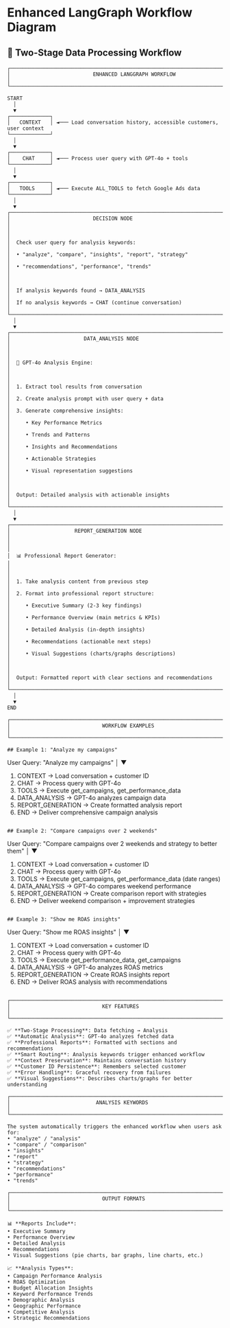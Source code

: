# Enhanced LangGraph Workflow Diagram

## 🚀 **Two-Stage Data Processing Workflow**

```
┌─────────────────────────────────────────────────────────────────────────────────┐
│                           ENHANCED LANGGRAPH WORKFLOW                           │
└─────────────────────────────────────────────────────────────────────────────────┘

START
  │
  ▼
┌─────────────┐
│   CONTEXT   │ ◄─── Load conversation history, accessible customers, user context
└─────────────┘
  │
  ▼
┌─────────────┐
│    CHAT     │ ◄─── Process user query with GPT-4o + tools
└─────────────┘
  │
  ▼
┌─────────────┐
│   TOOLS     │ ◄─── Execute ALL_TOOLS to fetch Google Ads data
└─────────────┘
  │
  ▼
┌─────────────────────────────────────────────────────────────────────────────────┐
│                           DECISION NODE                                         │
│                                                                                 │
│  Check user query for analysis keywords:                                        │
│  • "analyze", "compare", "insights", "report", "strategy"                      │
│  • "recommendations", "performance", "trends"                                  │
│                                                                                 │
│  If analysis keywords found → DATA_ANALYSIS                                     │
│  If no analysis keywords → CHAT (continue conversation)                        │
└─────────────────────────────────────────────────────────────────────────────────┘
  │
  ▼
┌─────────────────────────────────────────────────────────────────────────────────┐
│                        DATA_ANALYSIS NODE                                       │
│                                                                                 │
│  🧠 GPT-4o Analysis Engine:                                                    │
│                                                                                 │
│  1. Extract tool results from conversation                                     │
│  2. Create analysis prompt with user query + data                              │
│  3. Generate comprehensive insights:                                           │
│     • Key Performance Metrics                                                  │
│     • Trends and Patterns                                                      │
│     • Insights and Recommendations                                             │
│     • Actionable Strategies                                                    │
│     • Visual representation suggestions                                        │
│                                                                                 │
│  Output: Detailed analysis with actionable insights                            │
└─────────────────────────────────────────────────────────────────────────────────┘
  │
  ▼
┌─────────────────────────────────────────────────────────────────────────────────┐
│                     REPORT_GENERATION NODE                                      │
│                                                                                 │
│  📊 Professional Report Generator:                                             │
│                                                                                 │
│  1. Take analysis content from previous step                                   │
│  2. Format into professional report structure:                                 │
│     • Executive Summary (2-3 key findings)                                     │
│     • Performance Overview (main metrics & KPIs)                               │
│     • Detailed Analysis (in-depth insights)                                    │
│     • Recommendations (actionable next steps)                                  │
│     • Visual Suggestions (charts/graphs descriptions)                          │
│                                                                                 │
│  Output: Formatted report with clear sections and recommendations              │
└─────────────────────────────────────────────────────────────────────────────────┘
  │
  ▼
END

┌─────────────────────────────────────────────────────────────────────────────────┐
│                              WORKFLOW EXAMPLES                                 │
└─────────────────────────────────────────────────────────────────────────────────┘

## Example 1: "Analyze my campaigns"
```
User Query: "Analyze my campaigns"
    │
    ▼
1. CONTEXT → Load conversation + customer ID
2. CHAT → Process query with GPT-4o
3. TOOLS → Execute get_campaigns, get_performance_data
4. DATA_ANALYSIS → GPT-4o analyzes campaign data
5. REPORT_GENERATION → Create formatted analysis report
6. END → Deliver comprehensive campaign analysis
```

## Example 2: "Compare campaigns over 2 weekends"
```
User Query: "Compare campaigns over 2 weekends and strategy to better them"
    │
    ▼
1. CONTEXT → Load conversation + customer ID
2. CHAT → Process query with GPT-4o
3. TOOLS → Execute get_campaigns, get_performance_data (date ranges)
4. DATA_ANALYSIS → GPT-4o compares weekend performance
5. REPORT_GENERATION → Create comparison report with strategies
6. END → Deliver weekend comparison + improvement strategies
```

## Example 3: "Show me ROAS insights"
```
User Query: "Show me ROAS insights"
    │
    ▼
1. CONTEXT → Load conversation + customer ID
2. CHAT → Process query with GPT-4o
3. TOOLS → Execute get_performance_data, get_campaigns
4. DATA_ANALYSIS → GPT-4o analyzes ROAS metrics
5. REPORT_GENERATION → Create ROAS insights report
6. END → Deliver ROAS analysis with recommendations
```

┌─────────────────────────────────────────────────────────────────────────────────┐
│                              KEY FEATURES                                      │
└─────────────────────────────────────────────────────────────────────────────────┘

✅ **Two-Stage Processing**: Data fetching → Analysis
✅ **Automatic Analysis**: GPT-4o analyzes fetched data
✅ **Professional Reports**: Formatted with sections and recommendations
✅ **Smart Routing**: Analysis keywords trigger enhanced workflow
✅ **Context Preservation**: Maintains conversation history
✅ **Customer ID Persistence**: Remembers selected customer
✅ **Error Handling**: Graceful recovery from failures
✅ **Visual Suggestions**: Describes charts/graphs for better understanding

┌─────────────────────────────────────────────────────────────────────────────────┐
│                            ANALYSIS KEYWORDS                                    │
└─────────────────────────────────────────────────────────────────────────────────┘

The system automatically triggers the enhanced workflow when users ask for:
• "analyze" / "analysis"
• "compare" / "comparison" 
• "insights"
• "report"
• "strategy"
• "recommendations"
• "performance"
• "trends"

┌─────────────────────────────────────────────────────────────────────────────────┐
│                              OUTPUT FORMATS                                    │
└─────────────────────────────────────────────────────────────────────────────────┘

📊 **Reports Include**:
• Executive Summary
• Performance Overview
• Detailed Analysis
• Recommendations
• Visual Suggestions (pie charts, bar graphs, line charts, etc.)

📈 **Analysis Types**:
• Campaign Performance Analysis
• ROAS Optimization
• Budget Allocation Insights
• Keyword Performance Trends
• Demographic Analysis
• Geographic Performance
• Competitive Analysis
• Strategic Recommendations
